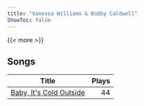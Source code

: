 ```yaml
---
title: "Vanessa Williams & Bobby Caldwell"
ShowToc: false
---
```


{{< more >}}

## Songs
Title | Plays 
----- | -----: 
[Baby, It's Cold Outside](/songs/baby-its-cold-outside) | 44

